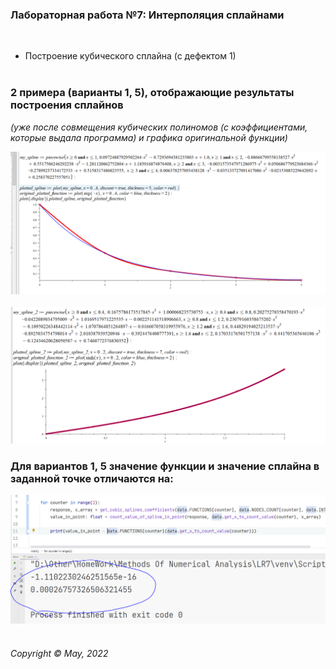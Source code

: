 ### Лабораторная работа №7:  Интерполяция сплайнами
&nbsp;

* Построение кубического сплайна (с дефектом 1)  
&nbsp;   

### 2 примера (варианты 1, 5), отображающие результаты построения сплайнов  
_(уже после совмещения кубических полиномов (с коэффициентами, которые выдала программа) и графика оригинальной функции)_  

![variant 1](variant1.PNG)  
&nbsp;   
![variant 5](variant5.PNG)


### Для вариантов 1, 5 значение функции и значение сплайна в заданной точке отличаются на:  
![differences](difference.PNG)
&nbsp;  

###### Copyright ©  May, 2022
